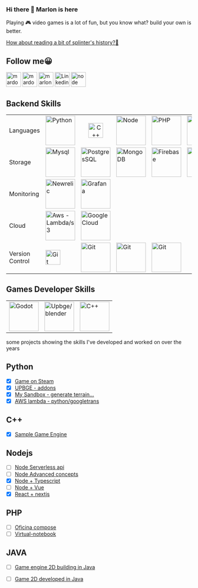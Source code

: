 ### Hi there 👋 Marlon is here

Playing 🎮 video games is a lot of fun, but you know what? build your own is better.

[How about reading a bit of splinter's history?📜](https://mardozux-studio.s3.amazonaws.com/public-assets/splinter-soul.pdf)

## Follow me😀
<p align="left">
  <a href="https://store.steampowered.com/developer/mardozux/" target="_blank" title="Steam Page" style="text-decoration: none">
    <img src="https://www.vectorlogo.zone/logos/steampowered/steampowered-icon.svg" alt="mardozux" width="40" />
  </a>
  <a href="https://mardozux.itch.io/" target="_blank" title="Itch.io Page" style="text-decoration: none">
    <img src="https://mardozux-studio.s3.amazonaws.com/public-assets/mardozux-studio.png" alt="mardozux" width="40" />
  </a>
  <a href="https://www.youtube.com/@mardozuxstudio" target="_blank" title="Youtube" style="text-decoration: none">
    <img src="https://www.vectorlogo.zone/logos/youtube/youtube-icon.svg" alt="marlon" width="40" />
  </a>
  <a href="https://www.linkedin.com/in/mrcardoso/" target="_blank" title="Linkedin Contact" style="text-decoration: none">
    <img src="https://www.vectorlogo.zone/logos/linkedin/linkedin-icon.svg" alt="Linkedin" width="40" />
  </a>
  <a href="https://www.npmjs.com/~mrcardoso" target="_blank" title="Node skills" style="text-decoration: none">
    <img src="https://www.vectorlogo.zone/logos/npmjs/npmjs-ar21.svg" alt="node" width="40" />
  </a>
</p>

## Backend Skills
<table>
  <tbody>
     <tr>
       <td>Languages</td>
        <td><img src="https://www.vectorlogo.zone/logos/python/python-horizontal.svg" alt="Python" width="80" /></td>
        <td align="center"><img src="https://www.vectorlogo.zone/logos/isocpp/isocpp-icon.svg" alt="C++" width="40" /></td>
        <td><img src="https://www.vectorlogo.zone/logos/nodejs/nodejs-horizontal.svg" alt="Node" width="80" /></td>
        <td><img src="https://www.vectorlogo.zone/logos/php/php-horizontal.svg" alt="PHP" width="80" /></td>
        <td><img src="https://www.vectorlogo.zone/logos/java/java-horizontal.svg" alt="java" width="80" /></td>
       <td>
         <a href="https://github.com/MRCardoso/mcvim" target="_blank" title="Vim common commands" style="text-decoration: none">
          <img src="https://www.vectorlogo.zone/logos/vim/vim-icon.svg" alt="Vim" width="40" />
        </a>
       </td>
     </tr>
    <tr>
      <td>Storage</td>
      <td><img src="https://www.vectorlogo.zone/logos/mysql/mysql-ar21.svg" alt="Mysql" width="80" /></td>
      <td><img src="https://www.vectorlogo.zone/logos/postgresql/postgresql-horizontal.svg" alt="PostgresSQL" width="80" /></td>
      <td><img src="https://www.vectorlogo.zone/logos/mongodb/mongodb-ar21.svg" alt="MongoDB" width="80" /></td>
      <td><img src="https://www.vectorlogo.zone/logos/firebase/firebase-ar21.svg" alt="Firebase" width="80" /></td>
      <td><img src="https://www.vectorlogo.zone/logos/redis/redis-ar21.svg" alt="Redis" width="80" /></td>
      <td></td>
    </tr>
    <tr>
      <td>Monitoring</td>
      <td><img src="https://www.vectorlogo.zone/logos/newrelic/newrelic-ar21.svg" alt="Newrelic" width="80" /></td>
      <td><img src="https://www.vectorlogo.zone/logos/grafana/grafana-ar21.svg" alt="Grafana" width="80" /></td>
      <td></td>
      <td></td>
      <td></td>
      <td></td>
    </tr>
    <tr>
      <td>Cloud</td>
      <td><img src="https://www.vectorlogo.zone/logos/amazon_aws/amazon_aws-ar21.svg" alt="Aws - Lambda/s3" width="80" /></td>
      <td><img src="https://www.vectorlogo.zone/logos/google_cloud/google_cloud-ar21.svg" alt="Google Cloud" width="80" /></td>
      <td></td>
      <td></td>
      <td></td>
      <td></td>
    </tr>
    <tr>
      <td>Version Control</td>
      <td>
         <a href="https://github.com/MRCardoso/git-code" target="_blank" title="Git basic commands" style="text-decoration: none">
          <img src="https://www.vectorlogo.zone/logos/git-scm/git-scm-icon.svg" alt="Git" width="40" />
        </a>
       </td>
      <td><img src="https://www.vectorlogo.zone/logos/gitlab/gitlab-ar21.svg" alt="Git" width="80" /></td>
      <td><img src="https://www.vectorlogo.zone/logos/github/github-ar21.svg" alt="Git" width="80" /></td>
      <td><img src="https://www.vectorlogo.zone/logos/bitbucket/bitbucket-ar21.svg" alt="Git" width="80" /></td>
      <td></td>
      <td></td>
    </tr>
  </tbody>
</table>

## Games Developer Skills
<table>
  <tbody>
     <tr>
        <td><a href="https://mardozux.itch.io/gogo-multiplayer"><img src="https://www.vectorlogo.zone/logos/godotengine/godotengine-icon.svg" alt="Godot" width="80" /></a></td>
        <td><a href="https://store.steampowered.com/app/3005310/Sample_Gunpowder/"><img src="https://www.vectorlogo.zone/logos/blender/blender-icon.svg" alt="Upbge/blender" width="80" /></a></td>
       <td><a href="https://mardozux.itch.io/hellow-pong"><img src="https://www.vectorlogo.zone/logos/isocpp/isocpp-icon.svg" alt="C++" width="80" /></a></td>
     </tr>
  </tbody>
</table>

some projects showing the skills I've developed and worked on over the years

## Python
- [x] [Game on Steam](https://store.steampowered.com/app/1946280/Small_phrases_Great_stories/)
- [x] [UPBGE - addons](https://github.com/MRCardoso/upbge-utils/tree/master)
- [x] [My Sandbox - generate terrain...](https://github.com/MRCardoso/python-sandbox/tree/main)
- [x] [AWS lambda - python/googletrans](https://github.com/MRCardoso/megrolang-lambda)

## C++
- [x] [Sample Game Engine](https://mardozux.itch.io/hellow-pong)

## Nodejs
- [ ] [Node Serverless api](https://github.com/MRCardoso/node-serverless)
- [ ] [Node Advanced concepts](https://github.com/MRCardoso/node-stuffs)
- [x] [Node + Typescript](https://github.com/MRCardoso/nodeevel)
- [ ] [Node + Vue](https://github.com/MRCardoso/task-list-server)
- [x] [React + nextjs](https://github.com/MRCardoso/migrate-lang)

## PHP
- [ ] [Oficina compose](https://github.com/MRCardoso/oficina-composer)
- [ ] [Virtual-notebook](https://github.com/MRCardoso/virtual-notebook)

## JAVA

- [ ] [Game engine 2D building in Java](https://bitbucket.org/mrcmasters/hatter-coin)
- [ ] [Game 2D developed in Java](https://mardozux.itch.io/hatter-coin-guy)



<!--
**MRCardoso/MRCardoso** is a ✨ _special_ ✨ repository because its `README.md` (this file) appears on your GitHub profile.

Here are some ideas to get you started:

- 🔭 I’m currently working on ...
- 🌱 I’m currently learning ...
- 👯 I’m looking to collaborate on ...
- 🤔 I’m looking for help with ...
- 💬 Ask me about ...
- 📫 How to reach me: ...
- 😄 Pronouns: ...
- ⚡ Fun fact: ...
-->
